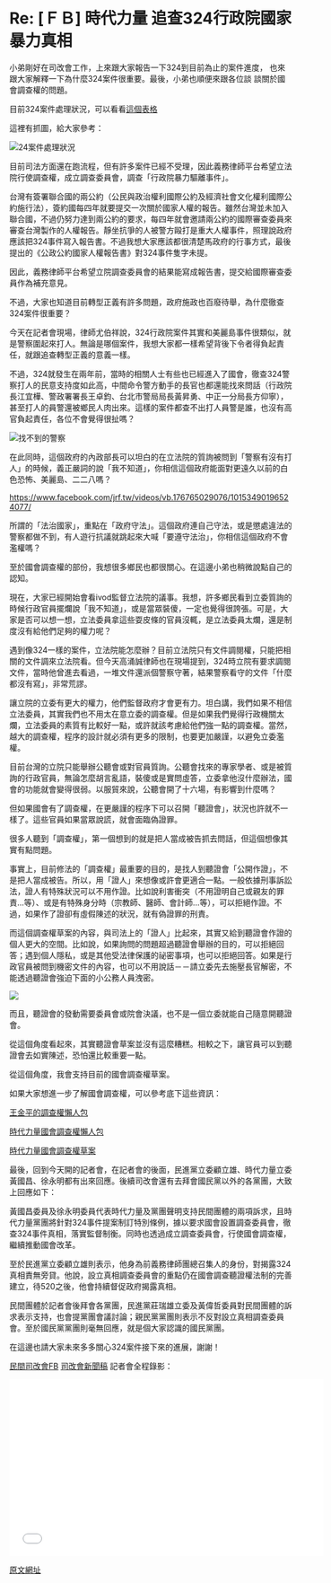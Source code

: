 # Re: [ＦＢ] 時代力量 追查324行政院國家暴力真相

小弟剛好在司改會工作，上來跟大家報告一下324到目前為止的案件進度，
也來跟大家解釋一下為什麼324案件很重要。最後，小弟也順便來跟各位談
談關於國會調查權的問題。

目前324案件處理狀況，可以看看[這個表格](http://bit.ly/1P17dFJ)

這裡有抓圖，給大家參考：

![24案件處理狀況](http://billy3321.github.io/images/jrf/324_form.jpg)

目前司法方面還在跑流程，但有許多案件已經不受理，因此義務律師平台希望立法院行使調查權，成立調查委員會，調查「行政院暴力驅離事件」。

台灣有簽署聯合國的兩公約（公民與政治權利國際公約及經濟社會文化權利國際公約施行法），簽約國每四年就要提交一次關於國家人權的報告。雖然台灣並未加入聯合國，不過仍努力達到兩公約的要求，每四年就會邀請兩公約的國際審查委員來審查台灣製作的人權報告。靜坐抗爭的人被警方毆打是重大人權事件，照理說政府應該把324事件寫入報告書。不過我想大家應該都很清楚馬政府的行事方式，最後提出的《公政公約國家人權報告書》對324事件隻字未提。

因此，義務律師平台希望立院調查委員會的結果能寫成報告書，提交給國際審查委員作為補充意見。

不過，大家也知道目前轉型正義有許多問題，政府施政也百廢待舉，為什麼徹查324案件很重要？

今天在記者會現場，律師尤伯祥說，324行政院案件其實和美麗島事件很類似，就是警察圍起來打人。無論是哪個案件，我想大家都一樣希望背後下令者得負起責任，就跟追查轉型正義的意義一樣。

不過，324就發生在兩年前，當時的相關人士有些也已經進入了國會，徹查324警察打人的民意支持度如此高，中間命令警方動手的長官也都還能找來問話（行政院長江宜樺、警政署署長王卓鈞、台北市警局局長黃昇勇、中正一分局長方仰寧），甚至打人的員警還被鄉民人肉出來。這樣的案件都查不出打人員警是誰，也沒有高官負起責任，各位不會覺得很扯嗎？

![找不到的警察](http://billy3321.github.io/images/jrf/police.gif)

在此同時，這個政府的內政部長可以坦白的在立法院的質詢被問到「警察有沒有打人」的時候，義正嚴詞的說「我不知道」，你相信這個政府能面對更遠久以前的白色恐怖、美麗島、二二八嗎？

https://www.facebook.com/jrf.tw/videos/vb.176765029076/10153490196524077/

所謂的「法治國家」，重點在「政府守法」。這個政府連自己守法，或是懲處違法的警察都做不到，有人遊行抗議就跳起來大喊「要遵守法治」，你相信這個政府不會濫權嗎？

至於國會調查權的部份，我想很多鄉民也都很關心。在這邊小弟也稍微說點自己的認知。

現在，大家已經開始會看ivod監督立法院的議事。我想，許多鄉民看到立委質詢的時候行政官員擺爛說「我不知道」，或是當眾裝傻，一定也覺得很誇張。可是，大家是否可以想一想，立法委員拿這些耍皮條的官員沒輒，是立法委員太爛，還是制度沒有給他們足夠的權力呢？

遇到像324一樣的案件，立法院能怎麼辦？目前立法院只有文件調閱權，只能把相關的文件調來立法院看。但今天高涌誠律師也在現場提到，324時立院有要求調閱文件，當時他曾進去看過，一堆文件還派個警察守著，結果警察看守的文件「什麼都沒有寫」，非常荒謬。

讓立院的立委有更大的權力，他們監督政府才會更有力。坦白講，我們如果不相信立法委員，其實我們也不用太在意立委的調查權。但是如果我們覺得行政機關太爛，立法委員的素質有比較好一點，或許就該考慮給他們強一點的調查權。當然，越大的調查權，程序的設計就必須有更多的限制，也要更加嚴謹，以避免立委濫權。

目前台灣的立院只能舉辦公聽會或對官員質詢。公聽會找來的專家學者、或是被質詢的行政官員，無論怎麼胡言亂語，裝傻或是實問虛答，立委拿他沒什麼辦法，國會的功能就會變得很弱。以服貿來說，公聽會開了十六場，有影響到什麼嗎？

但如果國會有了調查權，在更嚴謹的程序下可以召開「聽證會」，狀況也許就不一樣了。這些官員如果當眾說謊，就會面臨偽證罪。

很多人聽到「調查權」，第一個想到的就是把人當成被告抓去問話，但這個想像其實有點問題。

事實上，目前修法的「調查權」最重要的目的，是找人到聽證會「公開作證」，不是把人當成被告。所以，用「證人」來想像或許會更適合一點。一般依據刑事訴訟法，證人有特殊狀況可以不用作證。比如說利害衝突（不用證明自己或親友的罪責...等）、或是有特殊身分時（宗教師、醫師、會計師...等），可以拒絕作證。不過，如果作了證卻有虛假陳述的狀況，就有偽證罪的刑責。

而這個調查權草案的內容，與司法上的「證人」比起來，其實又給到聽證會作證的個人更大的空間。比如說，如果詢問的問題超過聽證會舉辦的目的，可以拒絕回答；遇到個人隱私，或是其他受法律保護的祕密事項，也可以拒絕回答。如果是行政官員被問到機密文件的內容，也可以不用說話－－請立委先去施壓長官解密，不能透過聽證會強迫下面的小公務人員洩密。

![](http://billy3321.github.io/images/jrf/01.jpg)

而且，聽證會的發動需要委員會或院會決議，也不是一個立委就能自己隨意開聽證會。

從這個角度看起來，其實聽證會草案並沒有這麼糟糕。相較之下，讓官員可以到聽證會去如實陳述，恐怕還比較重要一點。

從這個角度，我會支持目前的國會調查權草案。

如果大家想進一步了解國會調查權，可以參考底下這些資訊：

[王金平的調查權懶人包](https://issuu.com/jinpyng/docs/______________________e88f7bc9952b1c)

[時代力量國會調查權懶人包](http://on.fb.me/225xgVA)

[時代力量國會調查權草案](http://lci.ly.gov.tw/LyLCEW/agenda1/02/pdf/09/01/02/LCEWA01_090102_00093.pdf)

最後，回到今天開的記者會，在記者會的後面，民進黨立委顧立雄、時代力量立委黃國昌、徐永明都有出來回應。後續司改會還有去拜會國民黨以外的各黨團，大致上回應如下：

黃國昌委員及徐永明委員代表時代力量及黨團聲明支持民間團體的兩項訴求，且時代力量黨團將針對324事件提案制訂特別條例，據以要求國會設置調查委員會，徹查324事件真相，落實監督制衡。同時也透過成立調查委員會，行使國會調查權，繼續推動國會改革。

至於民進黨立委顧立雄則表示，他身為前義務律師團總召集人的身份，對揭露324真相責無旁貸。他說，設立真相調查委員會的重點仍在國會調查聽證權法制的完善建立，待520之後，他會持續督促政府揭露真相。

民間團體於記者會後拜會各黨團，民進黨莊瑞雄立委及黃偉哲委員對民間團體的訴求表示支持，也會提黨團會議討論；親民黨黨團則表示不反對設立真相調查委員會。至於國民黨黨團則毫無回應，就是個大家認識的國民黨團。

在這邊也請大家未來多多關心324案件接下來的進展，謝謝！

[民間司改會FB](http://fb.com/jrf.tw)
[司改會新聞稿](http://www.jrf.org.tw/articles/803)
記者會全程錄影：
<iframe width="560" height="315" src="//www.youtube.com/embed/dofHr_jQH4c?hd=1" frameborder="0" allowfullscreen></iframe>

[原文網址](https://www.ptt.cc/bbs/Gossiping/M.1457616525.A.100.html)
